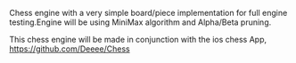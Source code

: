 Chess engine with a very simple board/piece implementation for full engine testing.Engine will be using MiniMax algorithm and Alpha/Beta pruning.

This chess engine will be made in conjunction with the ios chess App, https://github.com/Deeee/Chess
